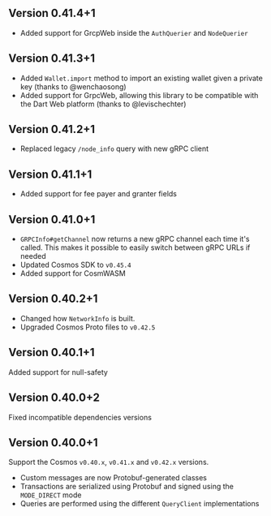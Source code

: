 ## Version 0.41.4+1
- Added support for GrcpWeb inside the `AuthQuerier` and `NodeQuerier`

## Version 0.41.3+1
- Added `Wallet.import` method to import an existing wallet given a private key (thanks to @wenchaosong)
- Added support for GrpcWeb, allowing this library to be compatible with the Dart Web platform (thanks to @levischechter)

## Version 0.41.2+1
- Replaced legacy `/node_info` query with new gRPC client

## Version 0.41.1+1
- Added support for fee payer and granter fields

## Version 0.41.0+1
- `GRPCInfo#getChannel` now returns a new gRPC channel each time it's called. This makes it possible to easily switch between gRPC URLs if needed
- Updated Cosmos SDK to `v0.45.4` 
- Added support for CosmWASM

## Version 0.40.2+1
- Changed how `NetworkInfo` is built.
- Upgraded Cosmos Proto files to `v0.42.5`

## Version 0.40.1+1
Added support for null-safety

## Version 0.40.0+2 
Fixed incompatible dependencies versions

## Version 0.40.0+1
Support the Cosmos `v0.40.x`, `v0.41.x` and `v0.42.x` versions.

- Custom messages are now Protobuf-generated classes
- Transactions are serialized using Protobuf and signed using the `MODE_DIRECT` mode
- Queries are performed using the different `QueryClient` implementations
